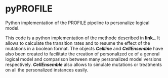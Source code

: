 # pyPROFILE
Python implementation of the PROFILE pipeline to personalize logical model.

This code is a python implementation of the methode described in ____link_____. It allows to calculate the transition rates and to resume the effect of the mutations in a boolean format. The objects ***Cellline*** and ***CellEnsemble***
have also been created to facilitate the creation of personalized 
ce of a general logical model and comparison between many personalized model versions respectively. ***CellEnsemble*** also allows to simulate mutations or treatments on all the personalized instances easily.
